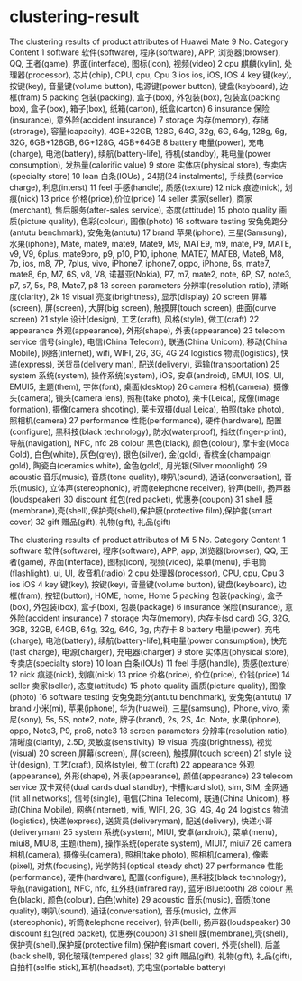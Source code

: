 # clustering-result
The clustering results of product attributes of Huawei Mate 9
No.	Category	Content
1	software	软件(software), 程序(software), APP, 浏览器(browser), QQ, 王者(game), 界面(interface), 图标(icon), 视频(video)
2	cpu	麒麟(kylin), 处理器(processor), 芯片(chip), CPU, cpu, Cpu
3	ios	ios, iOS, IOS
4	key	键(key), 按键(key), 音量键(volume button), 电源键(power button), 键盘(keyboard), 边框(fram)
5	packing	包装(packing), 盒子(box), 外包装(box), 包装盒(packing box), 盒子(box), 箱子(box), 纸箱(carton), 纸盒(carton)
6	insurance	保险(insurance), 意外险(accident insurance)
7	storage	内存(memory), 存储(strorage), 容量(capacity), 4GB+32GB, 128G, 64G, 32g, 6G, 64g, 128g, 6g, 32G, 6GB+128GB, 6G+128G, 4GB+64GB
8	battery	电量(power), 充电(charge), 电池(battery), 续航(battery-life), 待机(standby), 耗电量(power consumption), 发热量(calorific value)
9	store	实体店(physical store), 专卖店(specialty store)
10	loan	白条(IOUs) , 24期(24 instalments), 手续费(service charge), 利息(interst)
11	feel	手感(handle), 质感(texture)
12	nick	痕迹(nick), 划痕(nick)
13	price	价格(price),价位(price)
14	seller	卖家(seller), 商家(merchant), 售后服务(after-sales service), 态度(attitude)
15	photo quality	画质(picture quality), 色彩(colour), 图像(photo)
16	software testing	安兔兔跑分(antutu benchmark), 安兔兔(antutu)
17	brand	苹果(iphone), 三星(Samsung), 水果(iphone), Mate, mate9, mate9, Mate9, M9, MATE9, m9, mate, P9, MATE, v9, V9, 6plus, mate9pro, p9, p10, P10, iphone, MATE7, MATE8, Mate8, M8, 7p, ios, m8, 7P, 7plus, vivo, iPhone7, iphone7, oppo, iPhone, 6s, mate7, mate8, 6p, M7, 6S, v8, V8, 诺基亚(Nokia), P7, m7, mate2, note, 6P, S7, note3, p7, s7, 5s, P8, Mate7, p8
18	screen parameters	分辨率(resolution ratio), 清晰度(clarity), 2k
19	visual	亮度(brightness), 显示(display)
20	screen	屏幕(screen), 屏(screen), 大屏(big screen), 触摸屏(touch screen), 曲面(curve screen)
21	style	设计(design), 工艺(craft), 风格(style), 做工(craft)
22	appearance	外观(appearance), 外形(shape), 外表(appearance)
23	telecom service	信号(single), 电信(China Telecom), 联通(China Unicom), 移动(China Mobile), 网络(internet), wifi, WIFI, 2G, 3G, 4G
24	logistics	物流(logistics), 快递(express), 送货员(delivery man), 配送(delivery), 运输(transportation)
25	system	系统(system), 操作系统(system), iOS, 安卓(android), EMUI, IOS, UI, EMUI5, 主题(them), 字体(font), 桌面(desktop)
26	camera	相机(camera), 摄像头(camera), 镜头(camera lens), 照相(take photo), 莱卡(Leica), 成像(image formation), 摄像(camera shooting), 莱卡双摄(dual Leica), 拍照(take photo), 照相机(camera)
27	performance	性能(performance), 硬件(hardware), 配置(configure), 黑科技(black technology), 防水(waterproof), 指纹(finger-print), 导航(navigation), NFC, nfc
28	colour	黑色(black), 颜色(colour), 摩卡金(Moca Gold), 白色(white), 灰色(grey), 银色(silver), 金(gold), 香槟金(champaign gold), 陶瓷白(ceramics white), 金色(gold), 月光银(Silver moonlight)
29	acoustic	音乐(music), 音质(tone quality), 喇叭(sound), 通话(conversation), 音乐(music), 立体声(stereophonic), 听筒(telephone receiver), 铃声(bell), 扬声器(loudspeaker)
30	discount	红包(red packet), 优惠券(coupon)
31	shell	膜(membrane),壳(shell),保护壳(shell),保护膜(protective film),保护套(smart cover)
32	gift	赠品(gift), 礼物(gift), 礼品(gift)

The clustering results of product attributes of Mi 5
No.	Category	Content
1	software	软件(software), 程序(software), APP, app, 浏览器(browser), QQ, 王者(game), 界面(interface), 图标(icon), 视频(video), 菜单(menu), 手电筒(flashlight), ui, UI, 收音机(radio)
2	cpu	处理器(processor), CPU, cpu, Cpu
3	ios	iOS
4	key	键(key), 按键(key), 音量键(volume button), 键盘(keyboard), 边框(fram), 按钮(button), HOME, home, Home
5	packing	包装(packing), 盒子(box), 外包装(box), 盒子(box), 包裹(package)
6	insurance	保险(insurance), 意外险(accident insurance)
7	storage	内存(memory), 内存卡(sd card) 3G, 32G, 3GB, 32GB, 64GB, 64g, 32g, 64G, 3g, 内存卡
8	battery	电量(power), 充电(charge), 电池(battery), 续航(battery-life),耗电量(power consumption), 快充(fast charge), 电源(charger), 充电器(charger)
9	store	实体店(physical store), 专卖店(specialty store)
10	loan	白条(IOUs) 
11	feel	手感(handle), 质感(texture)
12	nick	痕迹(nick), 划痕(nick)
13	price	价格(price), 价位(price), 价钱(price)
14	seller	卖家(seller), 态度(attitude)
15	photo quality	画质(picture quality), 图像(photo)
16	software testing	安兔兔跑分(antutu benchmark), 安兔兔(antutu)
17	brand	小米(mi), 苹果(iphone), 华为(huawei), 三星(samsung), iPhone, vivo, 索尼(sony), 5s, 5S, note2, note, 牌子(brand), 2s, 2S, 4c, Note, 水果(iphone), oppo, Note3, P9, pro6, note3
18	screen parameters	分辨率(resolution ratio), 清晰度(clarity), 2.5D, 灵敏度(sensitivity)
19	visual	亮度(brightness), 视觉(visual)
20	screen	屏幕(screen), 屏(screen), 触摸屏(touch screen)
21	style	设计(design), 工艺(craft), 风格(style), 做工(craft)
22	appearance	外观(appearance), 外形(shape), 外表(appearance), 颜值(appearance)
23	telecom service	双卡双待(dual cards dual standby), 卡槽(card slot), sim, SIM, 全网通(fit all networks), 信号(single), 电信(China Telecom), 联通(China Unicom), 移动(China Mobile), 网络(internet), wifi, WIFI, 2G, 3G, 4G, 4g
24	logistics	物流(logistics), 快递(express), 送货员(deliveryman), 配送(delivery), 快递小哥(deliveryman)
25	system	系统(system), MIUI, 安卓(android), 菜单(menu), miui8, MIUI8, 主题(them), 操作系统(operate system), MIUI7, miui7
26	camera	相机(camera), 摄像头(camera), 照相(take photo), 照相机(camera), 像素(pixel), 对焦(focusing), 光学防抖(optical steady shot)
27	performance	性能(performance), 硬件(hardware), 配置(configure), 黑科技(black technology),导航(navigation), NFC, nfc, 红外线(infrared ray), 蓝牙(Bluetooth)
28	colour	黑色(black), 颜色(colour), 白色(white)
29	acoustic	音乐(music), 音质(tone quality), 喇叭(sound), 通话(conversation), 音乐(music), 立体声(stereophonic), 听筒(telephone receiver), 铃声(bell), 扬声器(loudspeaker)
30	discount	红包(red packet), 优惠券(coupon)
31	shell	膜(membrane),壳(shell),保护壳(shell),保护膜(protective film),保护套(smart cover), 外壳(shell), 后盖(back shell), 钢化玻璃(tempered glass)
32	gift	赠品(gift), 礼物(gift), 礼品(gift), 自拍杆(selfie stick),耳机(headset), 充电宝(portable battery)

